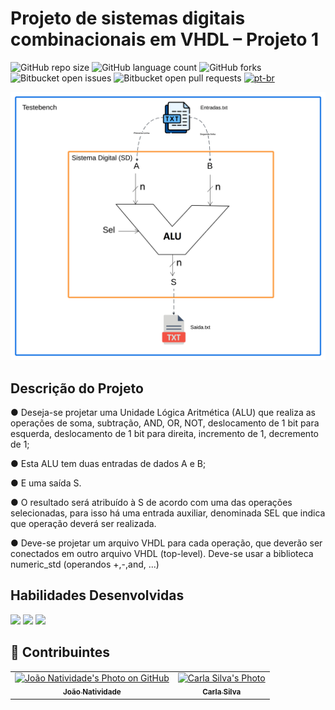 # Projeto de sistemas digitais combinacionais em VHDL – Projeto 1

![GitHub repo size](https://img.shields.io/github/repo-size/joaosnet/vhdl-project-1?style=for-the-badge)
![GitHub language count](https://img.shields.io/github/languages/count/joaosnet/vhdl-project-1?style=for-the-badge)
![GitHub forks](https://img.shields.io/github/forks/joaosnet/vhdl-project-1?style=for-the-badge)
![Bitbucket open issues](https://img.shields.io/bitbucket/issues/joaosnet/vhdl-project-1?style=for-the-badge)
![Bitbucket open pull requests](https://img.shields.io/bitbucket/pr-raw/joaosnet/vhdl-project-1?style=for-the-badge)
[![pt-br](https://img.shields.io/badge/lang-pt--br-green.svg)](https://github.com/joaosnet/vhdl-project-1/blob/master/README.pt-br.md)

<img src="https://github.com/joaosnet/vhdl-project-1/blob/main/images/1.png"/>


## Descrição do Projeto
● Deseja-se projetar uma Unidade Lógica Aritmética (ALU) que realiza as operações de soma, subtração, AND, OR, NOT, deslocamento de 1 bit para esquerda, deslocamento de 1 bit para direita, incremento de 1, decremento de 1;

● Esta ALU tem duas entradas de dados A e B;

● E uma saída S.

● O resultado será atribuído à S de acordo com uma das operações selecionadas, para isso há uma entrada auxiliar, denominada SEL que indica que operação deverá ser realizada.

● Deve-se projetar um arquivo VHDL para cada operação, que deverão ser conectados em outro arquivo VHDL (top-level). Deve-se usar a biblioteca numeric_std (operandos +,-,and, ...)

## Habilidades Desenvolvidas

<img src="https://img.shields.io/badge/VHDL-00599C?style=for-the-badge&logo=vhdl&logoColor=white"/> <img src="https://img.shields.io/badge/ModelSim-00599C?style=for-the-badge&logo=ModelSim&logoColor=white"/> <img src="https://img.shields.io/badge/Quartus-00599C?style=for-the-badge&logo=Quartus&logoColor=white"/>


## 🤝 Contribuintes

<table>
    <tr>
        <td align="center">
            <a href="https://www.instagram.com/jaonativi/" title="Project Manager Backend Developer">
                <img src="https://avatars.githubusercontent.com/u/87316339?v=4" width="100px;" alt="João Natividade's Photo on GitHub"/><br>
                <sub>
                    <b>João Natividade</b>
                </sub>
            </a>
        </td>
                <td align="center">
            <a href="https://www.instagram.com/c.j_silva/" title="UX Designer Backend Developer">
                <img src="https://scontent.cdninstagram.com/v/t51.2885-19/361771304_833908247939807_9019221283482484802_n.jpg?_nc_ht=scontent.cdninstagram.com&_nc_cat=111&_nc_ohc=FD6kAfWTCXkAX9zaGIf&edm=APs17CUBAAAA&ccb=7-5&oh=00_AfCIP_Uf5IWmJjWjrpcqJSD_qgNOpdvNWgg5czXL_vjKkA&oe=66126EF2&_nc_sid=10d13b" width="100px;" alt="Carla Silva's Photo"/><br>
                <sub>
                    <b>Carla Silva</b>
                </sub>
            </a>
        </td>
    </tr>
</table>

